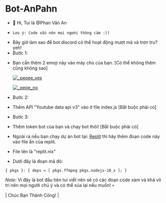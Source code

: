 # Bot-AnPahn
- 👋 Hi, Tui là @Phan Văn An
* `Lưu ý: Code xấu nên mọi người thông cảm :))`
- Bây giờ làm sao để bot discord có thể hoạt động mượt mà và trơn tru?
yeh!
- Bước 1:
* Bạn cần thêm 2 emoji này vào máy chủ của bạn. [Có thể không thêm cũng không sao]

  [![_pepee_yes](https://cdn3.emoji.gg/emojis/3389-pepeeyes.png)](https://emoji.gg/emoji/3389-pepeeyes)

  [![_pepe_no](https://cdn3.emoji.gg/emojis/2439-pepe-no.png)](https://emoji.gg/emoji/2439-pepe-no)

- Bước 2:
* Thêm API "Youtube data api v3" vào ở file index.js [Bắt buộc phải có]

- Bước 3:
* Thêm token bot của bạn và chạy bot thôi! [Bắt buộc phải có]

* Ngoài ra nếu bạn chạy dự án bot tại: [Replit](replit.com) thì hãy thêm đoạn code này vào file ẩn của replit.
* File tên là "replit.nix"
* Dưới đây là đoạn mã đó: 

`{ pkgs }: {
  deps = [
    pkgs.ffmpeg
    pkgs.nodejs-18_x
  ];
}`

*Note:* Vì đây là bot đầu tiên tui viết nên sẽ có các đoạn code xàm và khá vô tri nên mọi người chú ý và có thể sủa  lại nếu muốn! 💀

| Chúc Bạn Thành Công! |

